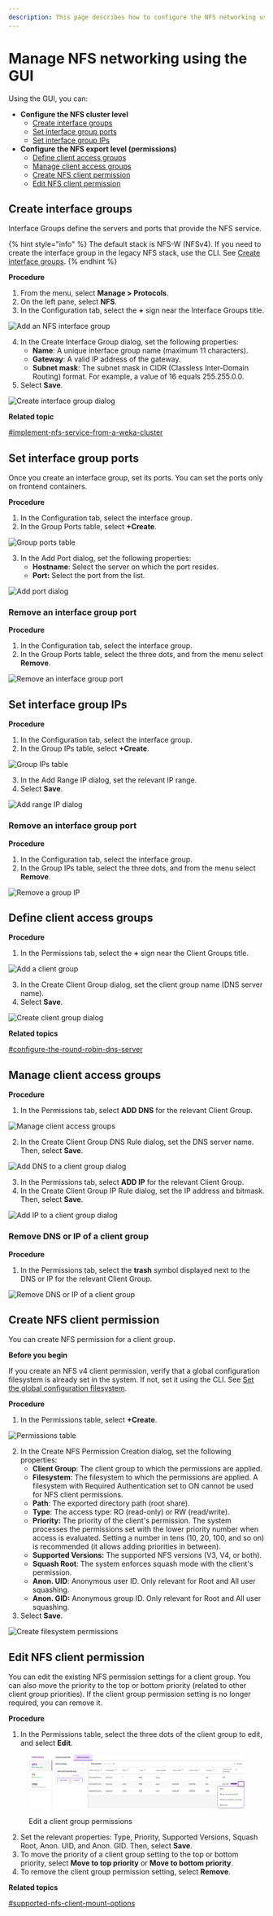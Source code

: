 ```yaml
---
description: This page describes how to configure the NFS networking using the GUI.
---
```


# Manage NFS networking using the GUI

Using the GUI, you can:

* **Configure the NFS cluster level**
  * [Create interface groups](nfs-support.md#create-interface-groups)
  * [Set interface group ports](nfs-support.md#set-interface-group-ports)
  * [Set interface group IPs](nfs-support.md#set-interface-group-ips)
* **Configure the NFS export level (permissions)**
  * [Define client access groups](nfs-support.md#define-client-access-groups)
  * [Manage client access groups](nfs-support.md#manage-client-access-groups)
  * [Create NFS client permission](nfs-support.md#create-nfs-client-permission)
  * [Edit NFS client permission](nfs-support.md#edit-nfs-client-permission)

## Create interface groups <a href="#create-interface-groups" id="create-interface-groups"></a>

Interface Groups define the servers and ports that provide the NFS service.

{% hint style="info" %}
The default stack is NFS-W (NFSv4). If you need to create the interface group in the legacy NFS stack, use the CLI. See [Create interface groups](nfs-support-1.md#create-interface-groups).
{% endhint %}

**Procedure**

1. From the menu, select **Manage > Protocols**.
2. On the left pane, select **NFS**.
3. In the Configuration tab, select the **+** sign near the Interface Groups title.&#x20;

![Add an NFS interface group](../../.gitbook/assets/wmng\_add\_nfs\_group\_add.png)

4. In the Create Interface Group dialog, set the following properties:
   * **Name**: A unique interface group name (maximum 11 characters).
   * **Gateway**: A valid IP address of the gateway.
   * **Subnet mask**: The subnet mask in CIDR (Classless Inter-Domain Routing) format. For example, a value of 16 equals 255.255.0.0.
5. Select **Save**.

![Create interface group dialog](../../.gitbook/assets/wmng\_add\_nfs\_group\_dialog.png)

**Related topic**

[#implement-nfs-service-from-a-weka-cluster](./#implement-nfs-service-from-a-weka-cluster "mention")

## Set interface group ports

Once you create an interface group, set its ports. You can set the ports only on frontend containers.

**Procedure**

1. In the Configuration tab, select the interface group.
2. In the Group Ports table, select **+Create**.

![Group ports table](../../.gitbook/assets/wmng\_add\_nfs\_group\_ports\_add.png)

3. In the Add Port dialog, set the following properties:
   * **Hostname**: Select the server on which the port resides.
   * **Port:** Select the port from the list.

![Add port dialog](../../.gitbook/assets/wmng\_add\_nfs\_group\_ports\_dialog.png)

### Remove an interface group port

**Procedure**

1. In the Configuration tab, select the interface group.
2. In the Group Ports table, select the three dots, and from the menu select **Remove**.&#x20;

![Remove an interface group port](../../.gitbook/assets/wmng\_add\_nfs\_group\_ports\_remove.png)

## **Set interface group IPs**

**Procedure**

1. In the Configuration tab, select the interface group.
2. In the Group IPs table, select **+Create**.

![Group IPs table](../../.gitbook/assets/wmng\_add\_nfs\_group\_ips\_add.png)

3. In the Add Range IP dialog, set the relevant IP range.
4. Select **Save**.

![Add range IP dialog](../../.gitbook/assets/wmng\_add\_nfs\_group\_ips\_dialog.png)

### Remove an interface group port

**Procedure**

1. In the Configuration tab, select the interface group.
2. In the Group IPs table, select the three dots, and from the menu select **Remove**.&#x20;

![Remove a group IP](<../../.gitbook/assets/wmng\_add\_nfs\_group\_ip\_remove (1).png>)

## Define client access groups <a href="#define-client-access-groups" id="define-client-access-groups"></a>

**Procedure**

1. In the Permissions tab, select the **+** sign near the Client Groups title.

![Add a client group](../../.gitbook/assets/wmng\_add\_nfs\_client\_group\_add.png)

3. In the Create Client Group dialog, set the client group name (DNS server name).
4. Select **Save**.&#x20;

![Create client group dialog](../../.gitbook/assets/wmng\_add\_nfs\_client\_group\_dialog.png)

**Related topics**

[#configure-the-round-robin-dns-server](./#configure-the-round-robin-dns-server "mention")

## Manage client access groups <a href="#manage-client-access-groups" id="manage-client-access-groups"></a>

**Procedure**

1. In the Permissions tab, select **ADD DNS** for the relevant Client Group.

![Manage client access groups](../../.gitbook/assets/wmng\_add\_nfs\_client\_group\_dns-ip-buttons.png)

2. In the Create Client Group DNS Rule dialog, set the DNS server name. Then, select **Save**.

![Add DNS to a client group dialog](../../.gitbook/assets/wmng\_add\_nfs\_client\_group\_dns\_rule.png)

3. In the Permissions tab, select **ADD IP** for the relevant Client Group.
4. In the Create Client Group IP Rule dialog, set the IP address and bitmask. Then, select **Save**.

![Add IP to a client group dialog](../../.gitbook/assets/wmng\_add\_nfs\_client\_group\_ip\_rule.png)

### Remove DNS or IP of a client group

**Procedure**

1. In the Permissions tab, select the **trash** symbol displayed next to the DNS or IP for the relevant Client Group.

![Remove DNS or IP of a client group](../../.gitbook/assets/wmng\_add\_nfs\_group\_ip\_remove.png)

## Create NFS client permission <a href="#create-nfs-client-permission" id="create-nfs-client-permission"></a>

You can create NFS permission for a client group.

**Before you begin**

If you create an NFS v4 client permission, verify that a global configuration filesystem is already set in the system. If not, set it using the CLI. See [Set the global configuration filesystem](nfs-support-1.md#configure-the-nfs-configuration-filesystem).&#x20;

**Procedure**

1. In the Permissions table, select **+Create**.

![Permissions table](../../.gitbook/assets/wmng\_add\_NFS\_client\_permissions.png)

2. In the Create NFS Permission Creation dialog, set the following properties:
   * **Client Group**: The client group to which the permissions are applied.
   * **Filesystem**: The filesystem to which the permissions are applied. A filesystem with Required Authentication set to ON cannot be used for NFS client permissions.
   * **Path**: The exported directory path (root share).
   * **Type**: The access type: RO (read-only) or RW (read/write).
   * **Priority:** The priority of the client's permission. The system processes the permissions set with the lower priority number when access is evaluated. Setting a number in tens (10, 20, 100, and so on) is recommended (it allows adding priorities in between).
   * **Supported Versions:** The supported NFS versions (V3, V4, or both).
   * **Squash Root**: The system enforces squash mode with the client's permission.
   * **Anon. UID**: Anonymous user ID. Only relevant for Root and All user squashing.
   * **Anon. GID:** Anonymous group ID. Only relevant for Root and All user squashing.
3. Select **Save**.

![Create filesystem permissions](../../.gitbook/assets/wmng\_add\_fs\_permission.png)

## Edit NFS client permission <a href="#edit-nfs-client-permission" id="edit-nfs-client-permission"></a>

You can edit the existing NFS permission settings for a client group.  You can also move the priority to the top or bottom priority (related to other client group priorities). If the client group permission setting is no longer required, you can remove it.

**Procedure**

1. In the Permissions table, select the three dots of the client group to edit, and select **Edit**.

<figure><img src="../../.gitbook/assets/wmng_edit_nfs_permission.png" alt=""><figcaption><p>Edit a client group permissions</p></figcaption></figure>

2. Set the relevant properties: Type, Priority, Supported Versions, Squash Root, Anon. UID, and Anon. GID. Then, select **Save**.
3. To move the priority of a client group setting to the top or bottom priority, select **Move to top priority** or **Move to bottom priority**.
4. To remove the client group permission setting, select **Remove**.



**Related topics**

[#supported-nfs-client-mount-options](./#supported-nfs-client-mount-options "mention")
